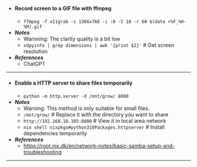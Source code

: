 - #### Record screen to a GIF file with ffmpeg
    - `ffmpeg -f x11grab -s 1366x768 -i :0 -t 10 -r 60 $(date +%F_%H-%M).gif`
- ***Notes***
    - Warnning: The clarity quality is a bit low
    - `xdpyinfo | grep dimensions | awk '{print $2}'` # Get screen resolution
- ***References***
    - ChatGPT
- ---
- #### Enable a HTTP server to share files temporarily
    - `python -m http.server -d /mnt/grow/ 8080`
- ***Notes***
    - Warning: This method is only suitable for small files.
    - `/mnt/grow/` # Replace it with the directory you want to share
    - `http://192.168.10.105:8080` # View it in local area network
    - `nix shell nixpkgs#python310Packages.httpserver` # Install dependencies temporarily
- ***References***
    - https://root.nix.dk/en/network-notes/basic-samba-setup-and-troubleshooting
- ---
